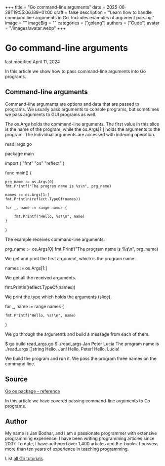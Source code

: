 +++
title = "Go command-line arguments"
date = 2025-08-29T19:55:06.189+01:00
draft = false
description = "Learn how to handle command line arguments in Go. Includes examples of argument parsing."
image = ""
imageBig = ""
categories = ["golang"]
authors = ["Cude"]
avatar = "/images/avatar.webp"
+++

# Go command-line arguments

last modified April 11, 2024

In this article we show how to pass command-line arguments into
Go programs.

## Command-line arguments

Command-line arguments are options and data that are passed to programs. 
We usually pass arguments to console programs, but sometimes we pass arguments
to GUI programs as well.

The os.Args holds the command-line arguments. The first value in 
this slice is the name of the program, while the os.Args[1:] 
holds the arguments to the program. The individual arguments are accessed with 
indexing operation.

read_args.go
  

package main

import (
    "fmt"
    "os"
    "reflect"
)

func main() {

    prg_name := os.Args[0]
    fmt.Printf("The program name is %s\n", prg_name)

    names := os.Args[1:]
    fmt.Println(reflect.TypeOf(names))

    for _, name := range names {

        fmt.Printf("Hello, %s!\n", name)
    }
}

The example receives command-line arguments. 

prg_name := os.Args[0]
fmt.Printf("The program name is %s\n", prg_name)

    

We get and print the first argument, which is the program name.

names := os.Args[1:]

    

We get all the received arguments.

fmt.Println(reflect.TypeOf(names))

    

We print the type which holds the arguments (slice).

for _, name := range names {

    fmt.Printf("Hello, %s!\n", name)
}

    

We go through the arguments and build a message from each of them.

$ go build read_args.go 
$ ./read_args Jan Peter Lucia
The program name is ./read_args
[]string
Hello, Jan!
Hello, Peter!
Hello, Lucia!

We build the program and run it. We pass the program three names on the command 
line. 

## Source

[Go os package - reference](https://pkg.go.dev/os)

In this article we have covered passing command-line arguments to Go programs.

## Author

My name is Jan Bodnar, and I am a passionate programmer with extensive
programming experience. I have been writing programming articles since 2007.
To date, I have authored over 1,400 articles and 8 e-books. I possess more
than ten years of experience in teaching programming.

List [all Go tutorials](/golang/).